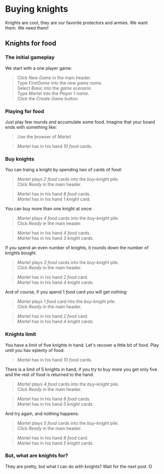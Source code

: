 # Buying knights

Knights are cool, they are our favorite protectors and 
armies. We want them. We need them!

## Knights for food

### The initial gameplay

We start with a one player game:

 > Click _New Game_ in the main header.  
 > Type _FirstGame_ into the _new game name_.  
 > Select _Basic_ into the _game scenario_.  
 > Type _Martel_ into the _Player 1 name_.  
 > Click the _Create Game_ button.  
 <!-- SNAPSHOT status=200 -->
 
### Playing for food

Just play few rounds and accumulate some food.
Imagine that your board ends with something like:

 > Use the browser of _Martel_.  
 <!-- SNAPSHOT status=200 -->
 <!-- CHEAT _Martel_ picks _9_ _food_ cards at square _0_ -->  
 <!-- Click _Refresh_ in the main header. -->
 <!-- SNAPSHOT status=200 --> 
 > _Martel_ has in his hand _10_ _food_ cards.   

### Buy knights

You can traing a knight by spending two of cards of food:

 > _Martel_ plays _2_ _food_ cards into the _buy-knight_ pile.  
 > Click _Ready_ in the main header.  
 <!-- SNAPSHOT status=200 --> 
 > _Martel_ has in his hand _8_ _food_ cards.  
 > _Martel_ has in his hand _1_ _knight_ card.

You can buy more than one knight at once:

 > _Martel_ plays _4_ _food_ cards into the _buy-knight_ pile.  
 > Click _Ready_ in the main header.  
 <!-- SNAPSHOT status=200 --> 
 > _Martel_ has in his hand _4_ _food_ cards.  
 > _Martel_ has in his hand _3_ _knight_ cards.

If you spend an even number of knights, it rounds down
the number of knights bought.

 > _Martel_ plays _3_ _food_ cards into the _buy-knight_ pile.  
 > Click _Ready_ in the main header.  
 <!-- SNAPSHOT status=200 --> 
 > _Martel_ has in his hand _2_ _food_ card.  
 > _Martel_ has in his hand _4_ _knight_ cards.

And of course, if you spend 1 _food_ card you will get nothing:

 > _Martel_ plays _1_ _food_ card into the _buy-knight_ pile.  
 > Click _Ready_ in the main header.  
 <!-- SNAPSHOT status=200 --> 
 > _Martel_ has in his hand _2_ _food_ card.  
 > _Martel_ has in his hand _4_ _knight_ cards.

### Knights limit

You have a limit of five knights in hand.
Let's recover a little bit of food. Play until you hav eplenty of food:
  
 <!-- CHEAT _Martel_ picks _8_ _food_ cards at square _0_ -->  
 <!-- Click _Refresh_ in the main header. -->
 <!-- SNAPSHOT status=200 --> 
 > _Martel_ has in his hand _10_ _food_ cards.   

There is a limit of 5 knights in hand, if you try to buy more
you get only five and the rest of food is returned to the hand.

 > _Martel_ plays _4_ _food_ cards into the _buy-knight_ pile.  
 > Click _Ready_ in the main header.  
 <!-- SNAPSHOT status=200 --> 
 > _Martel_ has in his hand _8_ _food_ cards.  
 > _Martel_ has in his hand _5_ _knight_ cards.

And try again, and nothing happens:

 > _Martel_ plays _5_ _food_ cards into the _buy-knight_ pile.  
 > Click _Ready_ in the main header.  
 <!-- SNAPSHOT status=200 --> 
 > _Martel_ has in his hand _8_ _food_ card.  
 > _Martel_ has in his hand _5_ _knight_ cards.

### But, what are knights for?

They are pretty, but what I can do with knights?
Wait for the next post :D

